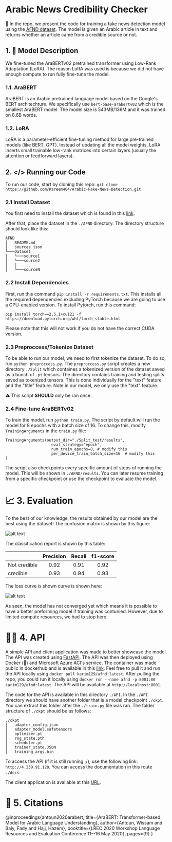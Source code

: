 # Arabic News Credibility Checker
🚀 In the repo, we present the code for training a fake news detection model using the [AFND dataset](https://www.kaggle.com/datasets/murtadhayaseen/arabic-fake-news-dataset-afnd). The model is given an Arabic article in text and returns whether an article came from a credible source or not. 

## 1. 🤖 Model Description
We fine-tuned the AraBERTv02 pretrained transformer using Low-Rank Adaptation (LoRA). The reason LoRA was used is because we did not have enough compute to run fully fine-tune the model.

### 1.1. AraBERT
AraBERT is an Arabic pretrained language model based on the Google's BERT architechture. We specifically use `bert-base-arabertv02` which is the smallest AraBERT model. The model size is 543MB/136M and it was trained on 8.6B words. 

### 1.2. LoRA
LoRA is a parameter-efficient fine-tuning method for large pre-trained models (like BERT, GPT). Instead of updating all the model weights, LoRA inserts small trainable low-rank matrices into certain layers (usually the attention or feedforward layers).

## 2. </> Running our Code
To run our code, start by cloning this repo: 
`git clone https://github.com/Kareem404/Arabic-Fake-News-Detection.git`
### 2.1 Install Dataset
You first need to install the dataset which is found in this [link](https://www.kaggle.com/datasets/murtadhayaseen/arabic-fake-news-dataset-afnd).

After that, place the dataset in the `./AFND` directory. The directory structure should look like this:
```
AFND
│   README.md
│   sources.json  
└───Dataset
│   └───source1
│   └───source2
│   │   ...
│   └───sourceN

```

### 2.2 Install Dependencies
First, run this command ```pip install -r requirements.txt```. This installs all the required dependencies excluding PyTorch because we are going to use a GPU-enabled version. To install Pytorch, run this command: 

```pip install torch==2.5.1+cu121 -f https://download.pytorch.org/whl/torch_stable.html```

Please note that this will not work if you do not have the correct CUDA version. 

### 2.3 Preproccess/Tokenize Dataset
To be able to run our model, we need to first tokenize the dataset. To do so, run ````python preproccess.py````. The ```preproccess.py``` script creates a new directory `./Split` which containes a tokenized version of the dataset saved as a bunch of `.pt` tensors. The directory contains training and testing splits saved as tokenized tensors. This is done individually for the "text" feature and the "title" feature. Note in our model, we only use the "text" feature.

⚠️ This script **SHOULD** only be ran once.

### 2.4 Fine-tune AraBERTv02
To train the model, run ```python train.py```. The script by default will run the model for 8 epochs with a batch size of 16. To change this, modify `TrainingArguments` in the `train.py` file:

```
TrainingArguments(output_dir="./Split_test/results", 
                    eval_strategy="epoch",
                    num_train_epochs=8, # modify this
                    per_device_train_batch_size=16  # modify this
)
```

The script also checkpoints every specific amount of steps of running the model. This will be shown in `./AFND/results`. You can later resume training from a specific checkpoint or use the checkpoint to evaluate the model. 

# 📈 3. Evaluation
To the best of our knowledge, the results obtained by our model are the best using the dataset! The confusion matrix is shown by this figure:

![alt text](figs/confusion%20matrix.png)

The classification report is shown by this table: 
<center>

|             | Precision   | Recall        |f1-score |
| :---        |    :----:   |   :----:      |   :----:   |
| Not credible      | 0.92       | 0.91   |0.92 |
| credible   | 0.93        | 0.94      | 0.93|

</center>

The loss curve is shown curve is shown here:

![alt text](figs/loss%20curve.png)

As seen, the model has not converged yet which means it is possible to have a better preforming model if training was contunied. However, due to limited compute resources, we had to stop here.

# 👨‍💻 4. API
A simple API and client application was made to better showcase the model. The API was created using [FastAPI](https://fastapi.tiangolo.com/). The API was then deployed using Docker (🐋) and Microsoft Azure ACI's service. The container was made public in dockerhub and is available in this [link](https://hub.docker.com/repository/docker/karim129/afnd/general). Feel free to pull it and run the API locally using `docker pull karim129/afnd:latest`. After pulling the repo, you could run it locally using `docker run --name afnd -p 8001:80 karim129/afnd:latest`. The API will be available at `http://localhost:8001`. 

The code for the API is available in this directory `./API`. In the `./API` directory we should have another folder that is a model checkpoint `./ckpt`. You can extract this folder after the `./train.py` file was ran. The folder structure of `./ckpt` should be as follows:
```
./ckpt
│   adapter_config.json
│   adapter_model.safetensors
│   optimizer.pt
│   rng_state.pth
│   scheduler.pt
│   trainer_state.JSON
│   training_args.bin
```
To access the API (if it is still running ;/), use the following link: `http://4.239.91.120`. You can access the documentation in this route `./docs`.

The client application is available at this [URL](https://kmvx1.pythonanywhere.com/).

# 📝 5. Citations
@inproceedings{antoun2020arabert,
  title={AraBERT: Transformer-based Model for Arabic Language Understanding},
  author={Antoun, Wissam and Baly, Fady and Hajj, Hazem},
  booktitle={LREC 2020 Workshop Language Resources and Evaluation Conference 11--16 May 2020},
  pages={9}
}
